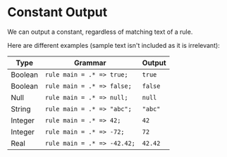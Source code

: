 # Constant Output

We can output a constant, regardless of matching text of a rule.

Here are different examples (sample text isn't included as it is irrelevant):

Type|Grammar|Output
-|-|-
Boolean|`rule main = .* => true;`|`true`
Boolean|`rule main = .* => false;`|`false`
Null|`rule main = .* => null;`|`null`
String|`rule main = .* => "abc";`|`"abc"`
Integer|`rule main = .* => 42;`|`42`
Integer|`rule main = .* => -72;`|`72`
Real|`rule main = .* => -42.42;`|`42.42`

